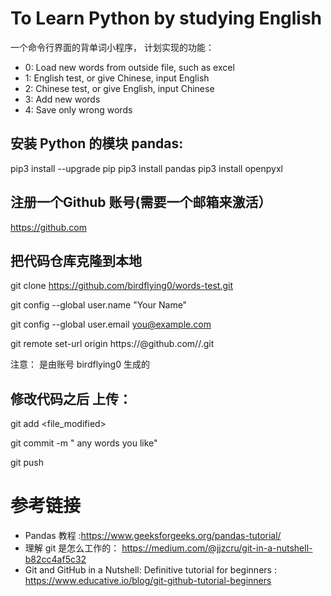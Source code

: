 # To Learn Python by studying English 

 一个命令行界面的背单词小程序， 计划实现的功能：

* 0: Load new words from outside file, such as excel
* 1: English test, or give Chinese, input English
* 2: Chinese test, or give English, input Chinese
* 3: Add new words
* 4: Save only wrong words



## 安装 Python 的模块 pandas: 

pip3 install --upgrade pip
pip3 install pandas
pip3 install openpyxl

## 注册一个Github 账号(需要一个邮箱来激活）

https://github.com

## 把代码仓库克隆到本地

git clone https://github.com/birdflying0/words-test.git

git config --global user.name "Your Name"

git config --global user.email you@example.com

git remote set-url origin https://<githubtoken>@github.com/<username>/<repositoryname>.git

注意：<githubtoken> 是由账号 birdflying0 生成的 


## 修改代码之后 上传：

git add  <file_modified>

git commit  -m " any words you like"

git push 

# 参考链接

 * Pandas 教程 :https://www.geeksforgeeks.org/pandas-tutorial/
 * 理解 git 是怎么工作的： https://medium.com/@jjzcru/git-in-a-nutshell-b82cc4af5c32
 * Git and GitHub in a Nutshell: Definitive tutorial for beginners : https://www.educative.io/blog/git-github-tutorial-beginners
